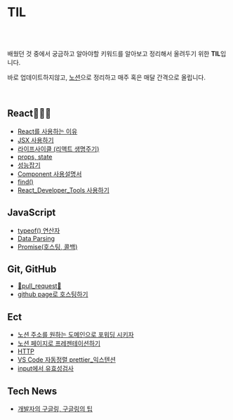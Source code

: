 # TIL

<br/>

<br/>

<p>배웠던 것 중에서 궁금하고 알아야할 키워드를 알아보고 정리해서 올려두기 위한 <b>TIL</b>입니다.</p>
<p>바로 업데이트하지않고, <a href='https://persistent-fruit-85b.notion.site/Chocho-s-develog-56ca89caa8c1427f92523ab94a85f647'>노션</a>으로 정리하고 매주 혹은 매달 간격으로 올립니다.</p>


<br/>


## React🧑🏾‍🎤



- [React를 사용하는 이유](React/React를_사용하는_이유.md)
- [JSX 사용하기](React/JSX_사용하기.md)
- [라이프사이클 (리액트 생명주기)](React/라이프사이클(리액트_생명주기).md)
- [props, state](React/(TIL)props,state.md)
- [성능잡기](React/성능잡기.md)
- [Component 사용설명서](React/Component_사용설명서.md)
- [find()](React/find().md)
- [React_Developer_Tools 사용하기](React/React_Developer_Tools_사용하기.md)


## JavaScript

- [typeof() 연산자](JavaScript/typeof()_연산자.md)
- [Data Parsing](JavaScript/DataParsing.md)
- [Promise(호스팅, 콜백)](JavaScript/Promise.md)

## Git, GitHub
- [🦾pull_request🦿](HowToUseGitHub/pull_request/pull_request.md)
- [github page로 호스팅하기](HowToUseGitHub/github_page로_호스팅하기.md)

## Ect
- [노션 주소를 원하는 도메인으로 포워딩 시키자](ect/노션_주소를_원하는_도메인으로_포워딩_시키자.md)
- [노션 페이지로 프레젠테이션하기](ect/노션페이지로_프레젠테이션하기.md)
- [HTTP](ect/HTTP.md)
- [VS Code 자동정렬 prettier_익스텐션](IDE/VSC_자동정렬.md)
- [input에서 유효성검사](ect/input에서_유효성검사.md)

## Tech News
- [개발자의 구글링, 구글링의 팁](HowToGoogleIt/개발자의_구글링.md)
